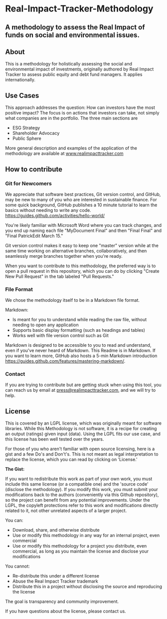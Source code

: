 # Real-Impact-Tracker-Methodology
A methodology to assess the Real Impact of funds on social and environmental issues. 
---

## About
This is a methodology for holistically assessing the social and environmental impact of investments, originally authored by Real Impact Tracker to assess public equity and debt fund managers. It applies internationally. 

## Use Cases
This approach addresses the question: How can investors have the most positive impact? The focus is on actions that investors can take, not simply what companies are in the portfolio. The three main sections are 
  - ESG Strategy
  - Shareholder Advocacy
  - Public Sphere

More general description and examples of the application of the methodology are available at www.realimpacttracker.com 

## How to contribute

### Git for Newcomers
We appreciate that software best practices, Git version control, and GitHub, may be new to many of you who are interested in sustainable finance. For some quick background, GitHub publishes a 10 minute tutorial to learn the basics without needing to write any code. https://guides.github.com/activities/hello-world/

You're likely familiar with Microsoft Word where you can track changes, and you end up naming each file "MyDocument Final" and then "Final Final" and "Final PatrickEdit March 15." 

Git version control makes it easy to keep one "master" version while at the same time working on alternative branches, collaboratively, and then seamlessly merge branches together when you're ready. 

When you want to contribute to this methodology, the preferred way is to open a pull request in this repository, which you can do by clicking "Create New Pull Request" in the tab labeled "Pull Requests." 

### File Format

We chose the methodology itself to be in a Markdown file format. 

Markdown: 
- Is meant for you to understand while reading the raw file, without needing to open any application 
- Supports basic display formatting (such as headings and tables)
- Works well with file version control such as Git

Markdown is designed to be accessible to you to read and understand, even if you've never heard of Markdown. This Readme is in Markdown. If you want to learn more, GitHub also hosts a 5-min Markdown introduction https://guides.github.com/features/mastering-markdown/. 

### Contact
If you are trying to contribute but are getting stuck when using this tool, you can reach us by email at press@realimpacttracker.com, and we will try to help. 

## License
This is covered by an LGPL license, which was originally meant for software libraries. While this Methodology is not software, it is a recipe for creating an output (ratings) given input (data). Using the LGPL fits our use case, and this license has been well tested over the years. 

For those of you who aren't familiar with open source licensing, here is a gist and a few Do's and Don't's. This is not meant as legal interpretation to replace the license, which you can read by clicking on 'License.'

__The Gist:__

If you want to redistribute this work as part of your own work, you must include this same license (or a compatible one) and the 'source code' (disclose the methodology). If you modify this work, you must submit your modifications back to the authors (conveniently via this Github repository), so the project can benefit from any potential improvements. Under the LGPL, the copyleft protections refer to this work and modifications directly related to it, not other unrelated aspects of a larger project. 

You can:
- Download, share, and otherwise distribute
- Use or modify this methodology in any way for an internal project, even commercial
- Use or modify this methodology for a project you distribute, even commercial, as long as you maintain the license and disclose your modifications

You cannot:
- Re-distribute this under a different license
- Abuse the Real Impact Tracker trademark
- Distribute this in a project without disclosing the source and reproducing the license

The goal is transparency and community improvement. 

If you have questions about the license, please contact us.

